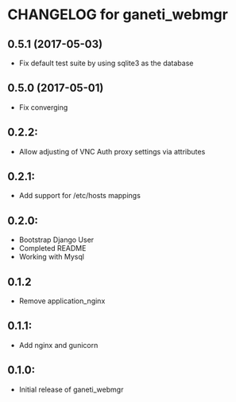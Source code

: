 # CHANGELOG for ganeti_webmgr

0.5.1 (2017-05-03)
------------------
- Fix default test suite by using sqlite3 as the database

0.5.0 (2017-05-01)
------------------
- Fix converging

## 0.2.2:

* Allow adjusting of VNC Auth proxy settings via attributes

## 0.2.1:

* Add support for /etc/hosts mappings

## 0.2.0:

* Bootstrap Django User
* Completed README
* Working with Mysql

## 0.1.2

* Remove application_nginx

## 0.1.1:

* Add nginx and gunicorn

## 0.1.0:

* Initial release of ganeti_webmgr
